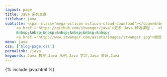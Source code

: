 ```yaml
---
layout: page
title: Java 系列文章
titlebar: java
subtitle: <span class="mega-octicon octicon-cloud-download"></span>&nbsp;&nbsp;
     <a href ="https://github.com/itwanger/java">更多 Java 精选课程 ， <font color="#EB9439">点我</font>查看！</a><br/><br/>
     &nbsp;&nbsp;&nbsp;&nbsp;&nbsp;&nbsp;&nbsp;
     <a href ="http://www.itwanger.com/assets/images/itwanger.jpg">微信搜索：<font color="#00FF00">沉默王二</font>，关注公众号后回复“黄家驹”进群交流。</a>
menu: java
css: ['blog-page.css']
permalink: /java
keywords: Java 教程,Java 示例,Java 学习,Java 资源,Java
---
```


{% include java.html %}
